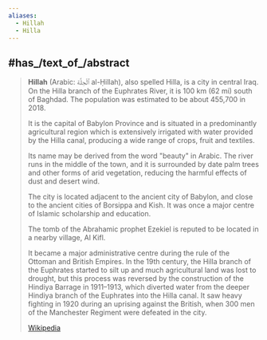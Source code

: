 ```yaml
---
aliases:
  - Hillah
  - Hilla
---
```


## #has_/text_of_/abstract 

> **Hillah** (Arabic: ٱلْحِلَّة al-Ḥillah), also spelled Hilla, is a city in central Iraq. 
> On the Hilla branch of the Euphrates River, it is 100 km (62 mi) south of Baghdad. 
> The population was estimated to be about 455,700 in 2018. 
> 
> It is the capital of Babylon Province and is situated in a predominantly agricultural region 
> which is extensively irrigated with water provided by the Hilla canal, 
> producing a wide range of crops, fruit and textiles. 
> 
> Its name may be derived from the word "beauty" in Arabic. 
> The river runs in the middle of the town, 
> and it is surrounded by date palm trees and other forms of arid vegetation, 
> reducing the harmful effects of dust and desert wind.
>
> The city is located adjacent to the ancient city of Babylon, 
> and close to the ancient cities of Borsippa and Kish. 
> It was once a major centre of Islamic scholarship and education. 
> 
> The tomb of the Abrahamic prophet Ezekiel is reputed to be located in a nearby village, Al Kifl. 
> 
> It became a major administrative centre during the rule of the Ottoman and British Empires. 
> In the 19th century, the Hilla branch of the Euphrates started to silt up 
> and much agricultural land was lost to drought, 
> but this process was reversed by the construction of the Hindiya Barrage in 1911–1913, 
> which diverted water from the deeper Hindiya branch of the Euphrates into the Hilla canal. 
> It saw heavy fighting in 1920 during an uprising against the British, 
> when 300 men of the Manchester Regiment were defeated in the city.
>
> [Wikipedia](https://en.wikipedia.org/wiki/Hillah) 


